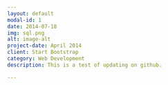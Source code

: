 ```yaml
---
layout: default
modal-id: 1
date: 2014-07-18
img: sql.png
alt: image-alt
project-date: April 2014
client: Start Bootstrap
category: Web Development
description: This is a test of updating on github.

---
```

